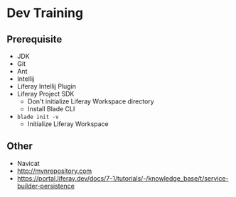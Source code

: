 # Dev Training

## Prerequisite

- JDK
- Git
- Ant
- Intellij
- Liferay Intellij Plugin
- Liferay Project SDK
  - Don't initialize Liferay Workspace directory
  - Install Blade CLI
- `blade init -v`
  - Initialize Liferay Workspace

## Other
- Navicat
- http://mvnrepository.com
- https://portal.liferay.dev/docs/7-1/tutorials/-/knowledge_base/t/service-builder-persistence
